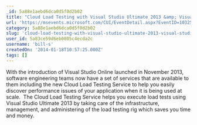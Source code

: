 ```yaml
---
_id: 5a88e1aebd6dca0d5f0d2b02
title: "Cloud Load Testing with Visual Studio Ultimate 2013 &amp; Visual Studio Online"
url: 'https://msevents.microsoft.com/CUI/EventDetail.aspx?EventID=1032576182&Culture=en-US&community=0'
category: 5a88e1aebd6dca0d5f0d2b02
slug: 'cloud-load-testing-with-visual-studio-ultimate-2013-visual-studio-online'
user_id: 5a83ce59d6eb0005c4ecda2c
username: 'bill-s'
createdOn: '2014-01-18T10:57:25.000Z'
tags: []
---
```


<span>With the introduction of Visual Studio Online launched in November 2013, software engineering teams now have a set of services that are available to them including the new Cloud Load Testing Service to help you easily discover performance issues of your application when it is being used at scale.  The Cloud Load Testing Service helps you execute load tests using Visual Studio Ultimate 2013 by taking care of the infrastructure, management, and administering of the load testing rig which saves you time and money.  </span>
